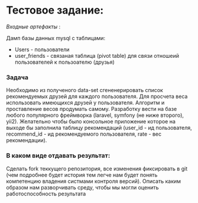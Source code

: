# Тестовое задание:

_Входные артефакты_ :

Дамп базы данных mysql c таблицами:
- Users - пользователи
- user_friends - связаная таблица (pivot table) для связи отношеий пользователей к пользоателю (друзья)

### Задача

Необходимо из полученого data-set сгененерировать список рекомендуемых друзей для каждого пользователя. Для просчета веса использовать имеющихся друзей у пользователя. Алгоритм и проставление весов продумать самому. Разработку вести на базе любого популярного фреймворка (laravel, symfony (не ниже второго), yii2). Желательно чтобы было консольное приложение которое на выходе бы заполнила таблицу рекомендаций (user_id - ид пользователя, recommend_id - ид рекомендуемого пользователя, rate - вес рекомендации). 


### В каком виде отдавать результат:
Сделать fork теккущего репозитория, все изменения фиксировать в git (чем подробнее будет история тем легче нам будет понять компетенцию владения систмами контроля версий). Описать каким образом нам разворчивать среду, чтобы мы могли оценить работоспособность результата

